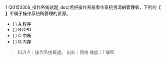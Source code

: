 1
(20150309_操作系统试题_doc)若把操作系统看作系统资源的管理者，下列的【 】不属于操作系统所管理的资源。
- ( ) A.程序 
- ( ) B.CPU 
- ( ) C.中断 
- ( ) D.内存

> 知识点：操作系统概述。
> 出处：网络
> 难度：1
> 解释
